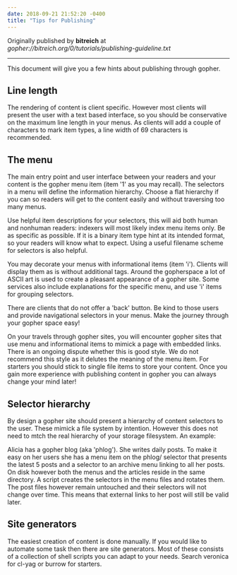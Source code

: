 ```yaml
---
date: 2018-09-21 21:52:20 -0400
title: "Tips for Publishing"
---
```


Originally published by **bitreich** at
_gopher://bitreich.org/0/tutorials/publishing-guideline.txt_

- - - - -

This document will give you a few hints about publishing through
gopher.

## Line length

The rendering of content is client specific. However most clients
will present the user with a text based interface, so you should be
conservative on the maximum line length in your menus. As clients
will add a couple of characters to mark item types, a line width of
69 characters is recommended.

## The menu

The main entry point and user interface between your readers and your
content is the gopher menu item (item '1' as you may recall).  The
selectors in a menu will define the information hierarchy. Choose a
flat hierarchy if you can so readers will get to the content easily
and without traversing too many menus.

Use helpful item descriptions for your selectors, this will aid both
human and nonhuman readers: indexers will most likely index menu
items only.  Be as specific as possible. If it is a binary item type
hint at its intended format, so your readers will know what to
expect. Using a useful filename scheme for selectors is also helpful.

You may decorate your menus with informational items (item 'i').
Clients will display them as is without additional tags.  Around the
gopherspace a lot of ASCII art is used to create a pleasant
appearance of a gopher site. Some services also include explanations
for the specific menu, and use 'i' items for grouping selectors.

There are clients that do not offer a 'back' button. Be kind to those
users and provide navigational selectors in your menus.  Make the
journey through your gopher space easy!

On your travels through gopher sites, you will encounter gopher sites
that use menu and informational items to mimick a page with embedded
links.  There is an ongoing dispute whether this is good style. We do
not recommend this style as it delutes the meaning of the menu item.
For starters you should stick to single file items to store your
content. Once you gain more experience with publishing content in
gopher you can always change your mind later!

## Selector hierarchy

By design a gopher site should present a hierarchy of content
selectors to the user.  These mimick a file system by intention.
However this does not need to mtch the real hierarchy of your storage
filesystem.  An example:

Alicia has a gopher blog (aka 'phlog'). She writes daily posts.  To
make it easy on her users she has a menu item on the phlog/ selector
that presents the latest 5 posts and a selector to an archive menu
linking to all her posts.  On disk however both the menus and the
articles reside in the same directory. A script creates the
selectors in the menu files and rotates them. The post files however
remain untouched and their selectors will not change over time.  This
means that external links to her post will still be valid later.

## Site generators

The easiest creation of content is done manually. If you would like
to automate some task then there are site generators. Most of these
consists of a collection of shell scripts you can adapt to your
needs. Search veronica for cl-yag or burrow for starters.

<!--  vim: set shiftwidth=4 tabstop=4 expandtab: -->
